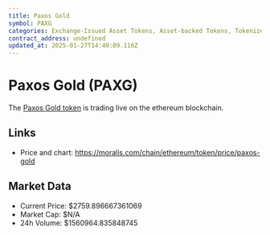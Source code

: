 ```yaml
---
title: Paxos Gold
symbol: PAXG
categories: Exchange-Issued Asset Tokens, Asset-backed Tokens, Tokenized Gold, Stablecoins, Real World Assets (RWA)
contract_address: undefined
updated_at: 2025-01-27T14:49:09.116Z
---
```


# Paxos Gold (PAXG)
The [Paxos Gold token](https://moralis.com/chain/ethereum/token/price/paxos-gold) is trading live on the ethereum blockchain.

## Links
- Price and chart: https://moralis.com/chain/ethereum/token/price/paxos-gold

## Market Data
- Current Price: $2759.896667361069
- Market Cap: $N/A
- 24h Volume: $1560964.835848745

